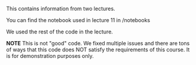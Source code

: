 This contains information from two lectures. 

You can find the notebook used in lecture 11 in /notebooks

We used the rest of the code in the lecture.

**NOTE** This is not "good" code. We fixed multiple issues and there are tons of ways that this code does NOT satisfy the requirements of this course. It is for demonstration purposes only.
